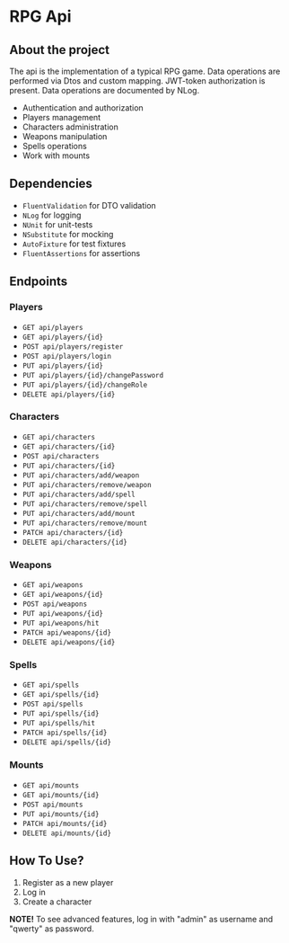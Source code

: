 # RPG Api

## About the project 
The api is the implementation of a typical RPG game. Data operations are performed via Dtos and custom mapping. JWT-token authorization is present. Data operations are documented by NLog.

* Authentication and authorization
* Players management
* Characters administration
* Weapons manipulation
* Spells operations
* Work with mounts

## Dependencies
* `FluentValidation` for DTO validation
* `NLog` for logging
* `NUnit` for unit-tests
* `NSubstitute` for mocking
* `AutoFixture` for test fixtures
* `FluentAssertions` for assertions

## Endpoints
### Players
* `GET api/players`
* `GET api/players/{id}`
* `POST api/players/register`
* `POST api/players/login`
* `PUT api/players/{id}`
* `PUT api/players/{id}/changePassword`
* `PUT api/players/{id}/changeRole`
* `DELETE api/players/{id}`

### Characters
* `GET api/characters`
* `GET api/characters/{id}`
* `POST api/characters`
* `PUT api/characters/{id}`
* `PUT api/characters/add/weapon`
* `PUT api/characters/remove/weapon`
* `PUT api/characters/add/spell`
* `PUT api/characters/remove/spell`
* `PUT api/characters/add/mount`
* `PUT api/characters/remove/mount`
* `PATCH api/characters/{id}`
* `DELETE api/characters/{id}`

### Weapons
* `GET api/weapons`
* `GET api/weapons/{id}`
* `POST api/weapons`
* `PUT api/weapons/{id}`
* `PUT api/weapons/hit`
* `PATCH api/weapons/{id}`
* `DELETE api/weapons/{id}`

### Spells
* `GET api/spells`
* `GET api/spells/{id}`
* `POST api/spells`
* `PUT api/spells/{id}`
* `PUT api/spells/hit`
* `PATCH api/spells/{id}`
* `DELETE api/spells/{id}`

### Mounts
* `GET api/mounts`
* `GET api/mounts/{id}`
* `POST api/mounts`
* `PUT api/mounts/{id}`
* `PATCH api/mounts/{id}`
* `DELETE api/mounts/{id}`

## How To Use?
1. Register as a new player
2. Log in
3. Create a character

**NOTE!** To see advanced features, log in with "admin" as username and "qwerty" as password.
